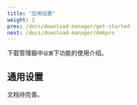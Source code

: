 ```yaml
---
title: "应用设置"
weight: 2
prev: /docs/download-manager/get-started
next: /docs/download-manager/dmkpro
---
```


下载管理器中`设置`下功能的使用介绍。

<!--more-->
## 通用设置

文档待完善。